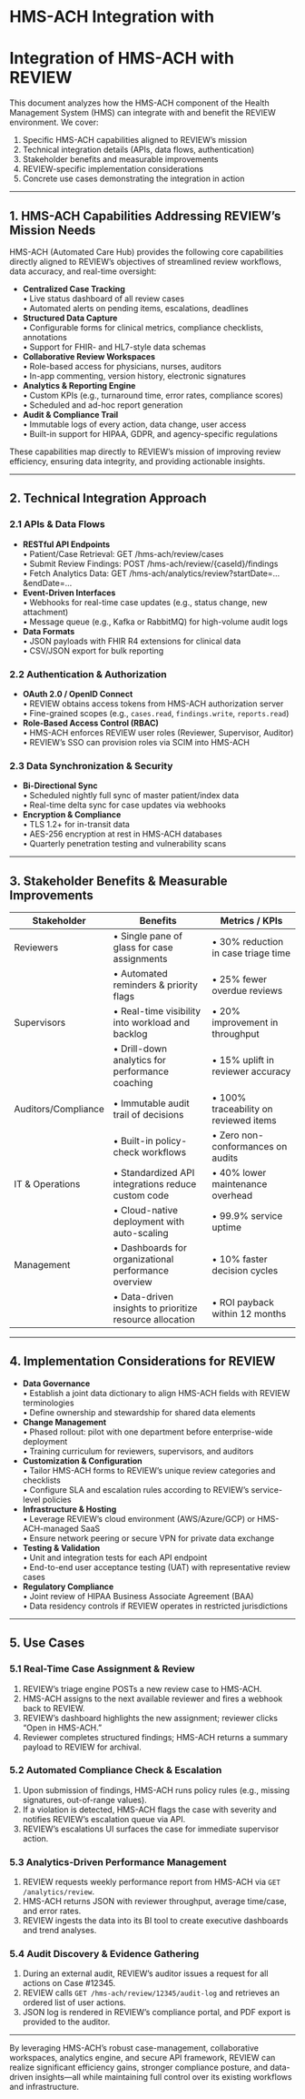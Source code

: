 # HMS-ACH Integration with 

# Integration of HMS-ACH with REVIEW

This document analyzes how the HMS-ACH component of the Health Management System (HMS) can integrate with and benefit the REVIEW environment. We cover:

1. Specific HMS-ACH capabilities aligned to REVIEW’s mission  
2. Technical integration details (APIs, data flows, authentication)  
3. Stakeholder benefits and measurable improvements  
4. REVIEW-specific implementation considerations  
5. Concrete use cases demonstrating the integration in action  

---

## 1. HMS-ACH Capabilities Addressing REVIEW’s Mission Needs

HMS-ACH (Automated Care Hub) provides the following core capabilities directly aligned to REVIEW’s objectives of streamlined review workflows, data accuracy, and real-time oversight:

- **Centralized Case Tracking**  
  • Live status dashboard of all review cases  
  • Automated alerts on pending items, escalations, deadlines  
- **Structured Data Capture**  
  • Configurable forms for clinical metrics, compliance checklists, annotations  
  • Support for FHIR- and HL7-style data schemas  
- **Collaborative Review Workspaces**  
  • Role-based access for physicians, nurses, auditors  
  • In-app commenting, version history, electronic signatures  
- **Analytics & Reporting Engine**  
  • Custom KPIs (e.g., turnaround time, error rates, compliance scores)  
  • Scheduled and ad-hoc report generation  
- **Audit & Compliance Trail**  
  • Immutable logs of every action, data change, user access  
  • Built-in support for HIPAA, GDPR, and agency-specific regulations  

These capabilities map directly to REVIEW’s mission of improving review efficiency, ensuring data integrity, and providing actionable insights.

---

## 2. Technical Integration Approach

### 2.1 APIs & Data Flows  
- **RESTful API Endpoints**  
  • Patient/Case Retrieval: GET /hms-ach/review/cases  
  • Submit Review Findings: POST /hms-ach/review/{caseId}/findings  
  • Fetch Analytics Data: GET /hms-ach/analytics/review?startDate=…&endDate=…  
- **Event-Driven Interfaces**  
  • Webhooks for real-time case updates (e.g., status change, new attachment)  
  • Message queue (e.g., Kafka or RabbitMQ) for high-volume audit logs  
- **Data Formats**  
  • JSON payloads with FHIR R4 extensions for clinical data  
  • CSV/JSON export for bulk reporting  

### 2.2 Authentication & Authorization  
- **OAuth 2.0 / OpenID Connect**  
  • REVIEW obtains access tokens from HMS-ACH authorization server  
  • Fine-grained scopes (e.g., `cases.read`, `findings.write`, `reports.read`)  
- **Role-Based Access Control (RBAC)**  
  • HMS-ACH enforces REVIEW user roles (Reviewer, Supervisor, Auditor)  
  • REVIEW’s SSO can provision roles via SCIM into HMS-ACH  

### 2.3 Data Synchronization & Security  
- **Bi-Directional Sync**  
  • Scheduled nightly full sync of master patient/index data  
  • Real-time delta sync for case updates via webhooks  
- **Encryption & Compliance**  
  • TLS 1.2+ for in-transit data  
  • AES-256 encryption at rest in HMS-ACH databases  
  • Quarterly penetration testing and vulnerability scans  

---

## 3. Stakeholder Benefits & Measurable Improvements

| Stakeholder      | Benefits                                                  | Metrics / KPIs                              |
|------------------|-----------------------------------------------------------|---------------------------------------------|
| Reviewers        | • Single pane of glass for case assignments               | • 30% reduction in case triage time         |
|                  | • Automated reminders & priority flags                    | • 25% fewer overdue reviews                 |
| Supervisors      | • Real-time visibility into workload and backlog          | • 20% improvement in throughput             |
|                  | • Drill-down analytics for performance coaching           | • 15% uplift in reviewer accuracy           |
| Auditors/Compliance | • Immutable audit trail of decisions                   | • 100% traceability on reviewed items       |
|                  | • Built-in policy-check workflows                          | • Zero non-conformances on audits           |
| IT & Operations  | • Standardized API integrations reduce custom code        | • 40% lower maintenance overhead            |
|                  | • Cloud-native deployment with auto-scaling               | • 99.9% service uptime                      |
| Management       | • Dashboards for organizational performance overview      | • 10% faster decision cycles                |
|                  | • Data-driven insights to prioritize resource allocation  | • ROI payback within 12 months              |

---

## 4. Implementation Considerations for REVIEW

- **Data Governance**  
  • Establish a joint data dictionary to align HMS-ACH fields with REVIEW terminologies  
  • Define ownership and stewardship for shared data elements  
- **Change Management**  
  • Phased rollout: pilot with one department before enterprise-wide deployment  
  • Training curriculum for reviewers, supervisors, and auditors  
- **Customization & Configuration**  
  • Tailor HMS-ACH forms to REVIEW’s unique review categories and checklists  
  • Configure SLA and escalation rules according to REVIEW’s service-level policies  
- **Infrastructure & Hosting**  
  • Leverage REVIEW’s cloud environment (AWS/Azure/GCP) or HMS-ACH-managed SaaS  
  • Ensure network peering or secure VPN for private data exchange  
- **Testing & Validation**  
  • Unit and integration tests for each API endpoint  
  • End-to-end user acceptance testing (UAT) with representative review cases  
- **Regulatory Compliance**  
  • Joint review of HIPAA Business Associate Agreement (BAA)  
  • Data residency controls if REVIEW operates in restricted jurisdictions  

---

## 5. Use Cases

### 5.1 Real-Time Case Assignment & Review  
1. REVIEW’s triage engine POSTs a new review case to HMS-ACH.  
2. HMS-ACH assigns to the next available reviewer and fires a webhook back to REVIEW.  
3. REVIEW’s dashboard highlights the new assignment; reviewer clicks “Open in HMS-ACH.”  
4. Reviewer completes structured findings; HMS-ACH returns a summary payload to REVIEW for archival.

### 5.2 Automated Compliance Check & Escalation  
1. Upon submission of findings, HMS-ACH runs policy rules (e.g., missing signatures, out-of-range values).  
2. If a violation is detected, HMS-ACH flags the case with severity and notifies REVIEW’s escalation queue via API.  
3. REVIEW’s escalations UI surfaces the case for immediate supervisor action.  

### 5.3 Analytics-Driven Performance Management  
1. REVIEW requests weekly performance report from HMS-ACH via `GET /analytics/review`.  
2. HMS-ACH returns JSON with reviewer throughput, average time/case, and error rates.  
3. REVIEW ingests the data into its BI tool to create executive dashboards and trend analyses.  

### 5.4 Audit Discovery & Evidence Gathering  
1. During an external audit, REVIEW’s auditor issues a request for all actions on Case #12345.  
2. REVIEW calls `GET /hms-ach/review/12345/audit-log` and retrieves an ordered list of user actions.  
3. JSON log is rendered in REVIEW’s compliance portal, and PDF export is provided to the auditor.

---

By leveraging HMS-ACH’s robust case-management, collaborative workspaces, analytics engine, and secure API framework, REVIEW can realize significant efficiency gains, stronger compliance posture, and data-driven insights—all while maintaining full control over its existing workflows and infrastructure.